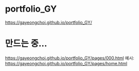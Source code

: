 # portfolio_GY

https://gayeongchoi.github.io/portfolio_GY/

# 만드는 중...

https://gayeongchoi.github.io/portfolio_GY/pages/000.html
예시: https://gayeongchoi.github.io/portfolio_GY/pages/home.html
